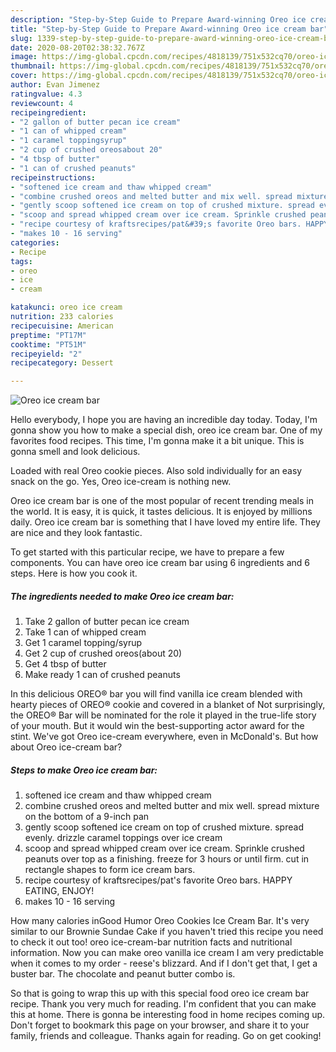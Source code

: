 ```yaml
---
description: "Step-by-Step Guide to Prepare Award-winning Oreo ice cream bar"
title: "Step-by-Step Guide to Prepare Award-winning Oreo ice cream bar"
slug: 1339-step-by-step-guide-to-prepare-award-winning-oreo-ice-cream-bar
date: 2020-08-20T02:38:32.767Z
image: https://img-global.cpcdn.com/recipes/4818139/751x532cq70/oreo-ice-cream-bar-recipe-main-photo.jpg
thumbnail: https://img-global.cpcdn.com/recipes/4818139/751x532cq70/oreo-ice-cream-bar-recipe-main-photo.jpg
cover: https://img-global.cpcdn.com/recipes/4818139/751x532cq70/oreo-ice-cream-bar-recipe-main-photo.jpg
author: Evan Jimenez
ratingvalue: 4.3
reviewcount: 4
recipeingredient:
- "2 gallon of butter pecan ice cream"
- "1 can of whipped cream"
- "1 caramel toppingsyrup"
- "2 cup of crushed oreosabout 20"
- "4 tbsp of butter"
- "1 can of crushed peanuts"
recipeinstructions:
- "softened ice cream and thaw whipped cream"
- "combine crushed oreos and melted butter and mix well. spread mixture on the bottom of a 9-inch pan"
- "gently scoop softened ice cream on top of crushed mixture. spread evenly. drizzle caramel toppings over ice cream"
- "scoop and spread whipped cream over ice cream. Sprinkle crushed peanuts over top as a finishing. freeze for 3 hours or until firm. cut in rectangle shapes to form ice cream bars."
- "recipe courtesy of kraftsrecipes/pat&#39;s favorite Oreo bars. HAPPY EATING, ENJOY!"
- "makes 10 - 16 serving"
categories:
- Recipe
tags:
- oreo
- ice
- cream

katakunci: oreo ice cream 
nutrition: 233 calories
recipecuisine: American
preptime: "PT17M"
cooktime: "PT51M"
recipeyield: "2"
recipecategory: Dessert

---
```



![Oreo ice cream bar](https://img-global.cpcdn.com/recipes/4818139/751x532cq70/oreo-ice-cream-bar-recipe-main-photo.jpg)

Hello everybody, I hope you are having an incredible day today. Today, I'm gonna show you how to make a special dish, oreo ice cream bar. One of my favorites food recipes. This time, I'm gonna make it a bit unique. This is gonna smell and look delicious.

Loaded with real Oreo cookie pieces. Also sold individually for an easy snack on the go. Yes, Oreo ice-cream is nothing new.

Oreo ice cream bar is one of the most popular of recent trending meals in the world. It is easy, it is quick, it tastes delicious. It is enjoyed by millions daily. Oreo ice cream bar is something that I have loved my entire life. They are nice and they look fantastic.


To get started with this particular recipe, we have to prepare a few components. You can have oreo ice cream bar using 6 ingredients and 6 steps. Here is how you cook it.

<!--inarticleads1-->

##### The ingredients needed to make Oreo ice cream bar:

1. Take 2 gallon of butter pecan ice cream
1. Take 1 can of whipped cream
1. Get 1 caramel topping/syrup
1. Get 2 cup of crushed oreos(about 20)
1. Get 4 tbsp of butter
1. Make ready 1 can of crushed peanuts


In this delicious OREO® bar you will find vanilla ice cream blended with hearty pieces of OREO® cookie and covered in a blanket of Not surprisingly, the OREO® Bar will be nominated for the role it played in the true-life story of your mouth. But it would win the best-supporting actor award for the stint. We&#39;ve got Oreo ice-cream everywhere, even in McDonald&#39;s. But how about Oreo ice-cream bar? 

<!--inarticleads2-->

##### Steps to make Oreo ice cream bar:

1. softened ice cream and thaw whipped cream
1. combine crushed oreos and melted butter and mix well. spread mixture on the bottom of a 9-inch pan
1. gently scoop softened ice cream on top of crushed mixture. spread evenly. drizzle caramel toppings over ice cream
1. scoop and spread whipped cream over ice cream. Sprinkle crushed peanuts over top as a finishing. freeze for 3 hours or until firm. cut in rectangle shapes to form ice cream bars.
1. recipe courtesy of kraftsrecipes/pat&#39;s favorite Oreo bars. HAPPY EATING, ENJOY!
1. makes 10 - 16 serving


How many calories inGood Humor Oreo Cookies Ice Cream Bar. It&#39;s very similar to our Brownie Sundae Cake if you haven&#39;t tried this recipe you need to check it out too! oreo ice-cream-bar nutrition facts and nutritional information. Now you can make oreo vanilla ice cream I am very predictable when it comes to my order - reese&#39;s blizzard. And if I don&#39;t get that, I get a buster bar. The chocolate and peanut butter combo is. 

So that is going to wrap this up with this special food oreo ice cream bar recipe. Thank you very much for reading. I'm confident that you can make this at home. There is gonna be interesting food in home recipes coming up. Don't forget to bookmark this page on your browser, and share it to your family, friends and colleague. Thanks again for reading. Go on get cooking!
